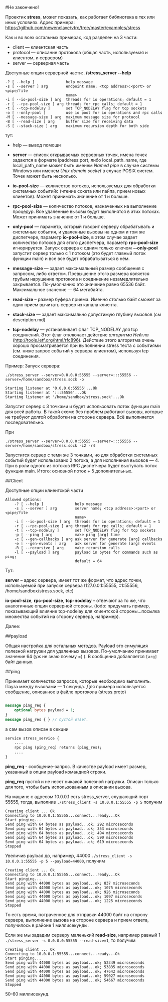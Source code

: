 ﻿#Не закончено!

Проектик **stress**, может показать, как работает библиотека в тех или иных условиях. Адрес примера: https://github.com/newenclave/vtrc/tree/master/examples/stress

Как и во всех остальных примерах, код разделен на 3 части: 

 * client — клиентская часть 
 * protocol — описание протокола (общая часть, используемая и клиентом, и сервером)
 * server — серверная часть 

Доступные опции серверной части: **./stress_server --help**

    -? [ --help ]              help message
    -s [ --server ] arg        endpoint name; <tcp address>:<port> or <pipe/file 
                               name>
    -i [ --io-pool-size ] arg  threads for io operations; default = 1
    -r [ --rpc-pool-size ] arg threads for rpc calls; default = 1
    -t [ --tcp-nodelay ]       set TCP_NODELAY flag for tcp sockets
    -o [ --only-pool ]         use io pool for io operations and rpc calls
    -M [ --message-size ] arg  maximum message size for protocol
    -B [ --read-size ] arg     buffer size for receiving data
    -S [ --stack-size ] arg    maximum recursion depth for both side

тут: 

* help — вывод помощи

* **server** — список открываемых серверных точек, имена точек задаются в формате ipaddress:port, либо local_path_name, где  local_path_name может быть именем *Named pipe* в случае системы Windows или именем *Unix domain socket* в случае POSIX систем. Точек может быть несколько.

* **io-pool-size** — количество потоков, используемых для обработки системных событийс (чтение сокета или пайпа, прием новых клиентов). Может принимать значение от 1 и больше.

* **rpc-pool-size** — количество потоков, назначенных на выполнение процедур. Все удаленные вызовы будут выполнятся в этих потоках. Может принимать значение от 1 и больше.

* **only-pool** — параметр, который говорит серверу обрабатывать и системные события, и удаленные вызовы на одном и том же диспетчере, параметр **io-pool-size**, в этом случае задает количество потоков для этого диспетчера, параметр **rpc-pool-size** игнорируется. Запуск сервера с одним только ключом **--only-pool** запустит сервер только с 1 потоком (это будет главный поток функции main) и все все будет обрабатываться в нём.

* **message-size** — задает максимальный размер сообщения с запросом, либо ответом. Превышение этого размера является грубым нарушение протокола и соединение незамедлительно закрывается. По-умолчанию это значение равно 65536 байт. Максимальное значение — 64 мегабайта.

* **read-size** – размер буфера приема. Именно столько байт сможет за один прием вычитать сервер из канала клиента. 

* **stack-size** — задает максимально допустимую глубину вызовов (см description.md)

* **tcp-nodelay** — устанавливает флаг TCP_NODELAY для tcp соединений. Этот флаг отключает действие *алгоритма Нейгла* (http://tools.ietf.org/html/rfc896). Действие этого алгоритма очень хорошо просматривается при выполнении stress теста с событиями (см. ниже запрос событий у сервера клиентом), используя tcp соединения.

Пример: 
Запуск сервера:

    ./stress_server --server=0.0.0.0:55555 --server=:::55556 --server=/home/sandbox/stress.sock -o

    Starting listener at '0.0.0.0:55555'...Ok
    Starting listener at ':::55556'...Ok
    Starting listener at '/home/sandbox/stress.sock'...Ok


Запустит сервер с 3 точками и будет использовать поток функции main для всей работы. В такой схеме без проблем работают вызовы, которые не требуют долгой обработки на стороне сервера. Всё выполняется последовательно. 

При 

    ./stress_server --server=0.0.0.0:55555 --server=:::55556 --server=/home/sandbox/stress.sock -i2 -r4

Запустится сервер с теми же 3 точками, но для обработки системных событий будет использовано 2 потока, а для исполнения вызовов — 4. При в роли одного из потоков RPC диспетчера будет выступать поток функции main. Итого: основной поток + 5 дополнительных.



##Client

Доступные опции клиентской части

    Allowed options:
        -? [ --help ]              help message
        -s [ --server ] arg        server name; <tcp address>:<port> or <pipe/file 
                                   name>
        -i [ --io-pool-size ] arg  threads for io operations; default = 1
        -r [ --rpc-pool-size ] arg threads for rpc calls; default = 1
        -t [ --tcp-nodelay ]       set TCP_NODELAY flag for tcp sockets
        -p [ --ping ] arg          make ping [arg] time
        -c [ --gen-callbacks ] arg ask server for generate [arg] callbacks
        -e [ --gen-events ] arg    ask server for generate [arg] events
        -R [ --recursive ] arg     make recursion calls
        -l [ --payload ] arg       payload in bytes for commands such as ping; 
                                   default = 64

Тут: 

**server** – адрес сервера, имеет тот же формат, что адрес точки, используемой при запуске сервера (127.0.0.1:55555, ::1:55556, /home/sandbox/stress.sock, etc)

**io-pool-size**,  **rpc-pool-size**, **tcp-nodelay** – отвечают за то же, что аналогичные опции серверной стороны. (todo: придумать пример, показывающий влияние tcp-nodelay для клиентской стороны...посылка множества событий на сторону сервера, например).

Далее:

##payload

Общая настройка для остальных методов. Payload это симуляция полезной нагрузки для удаленных вызовов. По-умолчанию принимает значение 64 (уж не знаю почему =) ). В сообщения добавляется ```[arg]``` байт данных. 

##ping

Принимает количество запросов, которые необходимо выполнить. Пауза между вызовами — 1 секунда.
Для примера используется сообщение, описанное в файле протокола (stress.proto) 

```proto

message ping_req {
    optional bytes payload = 1;
}
message ping_res { } // пустой ответ.

```

а сам вызов описан в секции 

```proto
service stress_service { 
    ....
    rpc ping (ping_req) returns (ping_res);
    ....
}
```

**ping_req** - сообщение-запрос. В качестве payload имеет размер, указанный в опции payload командной строки.

**ping_req** пустой и не несет никакой полезной нагрузки. Описан только для того, чтобы быть использованным в описании вызова.

На машине с адресом 10.0.0.1 есть stress_server, слушающий порт 55555, тогда, выполнив ```./stress_client -s 10.0.0.1:55555 -p 5``` получим 

```console
Creating client ... Ok
Connecting to 10.0.0.1:55555...connect...ready...Ok
Start pinging...
Send ping with 64 bytes as payload...ok; 292 microseconds
Send ping with 64 bytes as payload...ok; 353 microseconds
Send ping with 64 bytes as payload...ok; 494 microseconds
Send ping with 64 bytes as payload...ok; 590 microseconds
Send ping with 64 bytes as payload...ok; 619 microseconds
Stopped
```

Увеличив  payload до, например, 44000 ```./stress_client -s 10.0.0.1:55555 -p 5 --payload=44000```, получим

```console
Creating client ... Ok
Connecting to 10.0.0.1:55555...connect...ready...Ok
Start pinging...
Send ping with 44000 bytes as payload...ok; 837 microseconds
Send ping with 44000 bytes as payload...ok; 1075 microseconds
Send ping with 44000 bytes as payload...ok; 926 microseconds
Send ping with 44000 bytes as payload...ok; 1097 microseconds
Send ping with 44000 bytes as payload...ok; 1225 microseconds
Stopped
```

То есть время, потраченное для отправки  44000 байт на сторону сервера, выполнение вызова на стороне сервера и прием ответа, получилось в районе 1 миллисекунды. 


Если же мы зададим серверу маленький **read-size**, например равный 1 ```./stress_server -s 0.0.0.0:55555 --read-size=1```, то получим 

```console
Creating client ... Ok
Connecting to 10.0.0.1:55555...connect...ready...Ok
Start pinging...
Send ping with 44000 bytes as payload...ok; 52349 microseconds
Send ping with 44000 bytes as payload...ok; 53835 microseconds
Send ping with 44000 bytes as payload...ok; 47642 microseconds
Send ping with 44000 bytes as payload...ok; 59027 microseconds
Send ping with 44000 bytes as payload...ok; 54667 microseconds
Stopped
```

50-60 миллисекунд.


